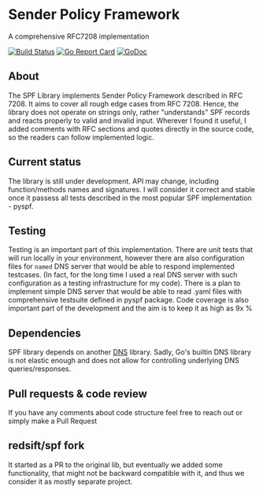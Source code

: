 # Sender Policy Framework

A comprehensive RFC7208 implementation

[![Build Status](https://travis-ci.org/zaccone/spf.svg?branch=master)](https://travis-ci.org/zaccone/spf)
[![Go Report Card](https://goreportcard.com/badge/github.com/zaccone/spf)](https://goreportcard.com/report/github.com/zaccone/spf)
[![GoDoc](https://godoc.org/github.com/zaccone/spf?status.svg)](https://godoc.org/github.com/zaccone/spf)

## About
The SPF Library implements Sender Policy Framework described in RFC 7208. It aims to cover all rough edge cases from RFC 7208.
Hence, the library does not operate on strings only, rather "understands" SPF records and reacts properly to valid and invalid 
input. Wherever I found it useful, I added comments with RFC sections and quotes directly in the source code, so the readers can follow 
implemented logic.

## Current status
The library is still under development. API may change, including function/methods names and signatures. I will consider it correct and stable once it passess all tests described in the most popular SPF implementation - pyspf.

## Testing
Testing is an important part of this implementation. There are unit tests that will run locally in your environment, however there are 
also configuration files for `named` DNS server that would be able to respond  implemented testcases. (In fact, for the long time I used a 
real DNS server with such configuration as a testing infrastructure for my code).
There is a plan to implement simple DNS server that would be able to read .yaml files with comprehensive testsuite defined in pyspf package. Code coverage is also important part of the development and the aim is to keep it as high as 9x %

## Dependencies
SPF library depends on another [DNS](https://github.com/miekg/dns) library. Sadly, Go's builtin DNS library is not elastic enough and does not allow for controlling 
underlying DNS queries/responses.

## Pull requests & code review
If you have any comments about code structure feel free to reach out or simply make a Pull Request

## redsift/spf fork
It started as a PR to the original lib, but eventually we added some functionality, that might not be backward compatible with it, and thus we consider it as mostly separate project.
